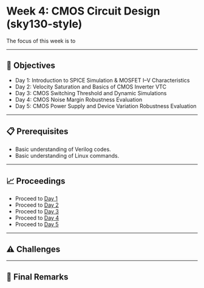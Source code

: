 # Week 4: CMOS Circuit Design (sky130-style)
 
The focus of this week is to 

---

## 📑 Objectives
- Day 1: Introduction to SPICE Simulation & MOSFET I–V Characteristics
- Day 2: Velocity Saturation and Basics of CMOS Inverter VTC
- Day 3: CMOS Switching Threshold and Dynamic Simulations
- Day 4: CMOS Noise Margin Robustness Evaluation
- Day 5: CMOS Power Supply and Device Variation Robustness Evaluation

---

## 📋 Prerequisites
- Basic understanding of Verilog codes.
- Basic understanding of Linux commands.

---

## 📈 Proceedings
- Proceed to [Day 1](https://github.com/BitopanBaishya/RISC-V-SoC-Tapeout-Program-2025---Week-4/blob/5968666badcb69379e1ee14ae30ce358bea6c659/Day%201/README.md)
- Proceed to [Day 2](https://github.com/BitopanBaishya/RISC-V-SoC-Tapeout-Program-2025---Week-4/blob/f75245c8bf12362e4901b68cf5526ef4924ecf60/Day%202/README.md)
- Proceed to [Day 3](https://github.com/BitopanBaishya/VSD-Tapeout-Program-2025---Week-1/blob/490086415cc2debc8c392e9c1e41805c871aac59/Day%203/README.md)
- Proceed to [Day 4](https://github.com/BitopanBaishya/VSD-Tapeout-Program-2025---Week-1/blob/375e2128e691f2ef6fc6c438972b87ab7c131df6/Day%204/README.md)
- Proceed to [Day 5](https://github.com/BitopanBaishya/VSD-Tapeout-Program-2025---Week-1/blob/main/Day%205/README.md)

---

## ⚠️ Challenges

---

## 🏁 Final Remarks










